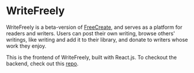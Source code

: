 # WriteFreely

WriteFreely is a beta-version of <a href="https://github.com/Matt-Eva/FreeCreate">FreeCreate</a>, and serves as a platform for readers and writers. Users can post their own writing, browse others' writings, like writing and add it to their library, and donate to writers whose work they enjoy.

This is the frontend of WriteFreely, built with React.js. To checkout the backend, check out this <a href="https://github.com/Matt-Eva/phase-3-sinatra-react-project" target="_blank">repo</a>.
